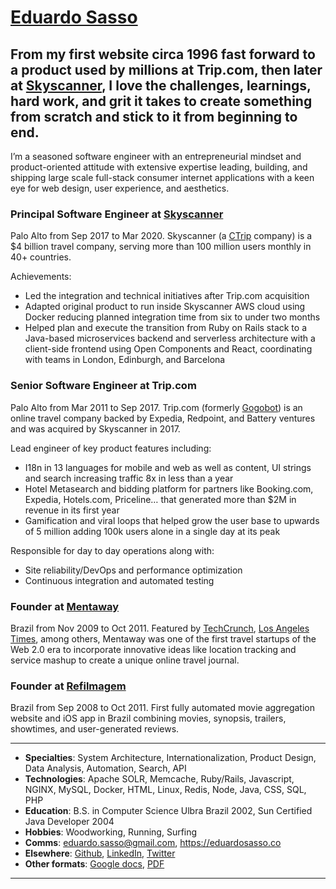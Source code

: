 # [Eduardo Sasso](mailto:eduardo.sasso@gmail.com)

## From my first website circa 1996 fast forward to a product used by millions at Trip.com, then later at [Skyscanner](https://skyscanner.com), I love the challenges, learnings, hard work, and grit it takes to create something from scratch and stick to it from beginning to end.

I’m a seasoned software engineer with an entrepreneurial mindset and product-oriented attitude with extensive expertise leading, building, and shipping large scale full-stack consumer internet applications with a keen eye for web design, user experience, and aesthetics. 


### Principal Software Engineer at [Skyscanner](https://skyscanner.com) 
Palo Alto from Sep 2017 to Mar 2020.
Skyscanner (a [CTrip](https://en.wikipedia.org/wiki/Trip.com_Group) company) is a $4 billion travel company, serving more than 100 million users monthly in 40+ countries.

Achievements:
- Led the integration and technical initiatives after Trip.com acquisition
- Adapted original product to run inside Skyscanner AWS cloud using Docker reducing planned integration time from six to under two months
- Helped plan and execute the transition from Ruby on Rails stack to a Java-based microservices backend and serverless architecture with a client-side frontend using Open Components and React, coordinating with teams in London, Edinburgh, and Barcelona


### Senior Software Engineer at Trip.com 
Palo Alto from Mar 2011 to Sep 2017.
Trip.com (formerly [Gogobot](https://en.wikipedia.org/wiki/Trip_by_Skyscanner)) is an online travel company backed by Expedia, Redpoint, and Battery ventures and was acquired by Skyscanner in 2017.

Lead engineer of key product features including:
- I18n in 13 languages for mobile and web as well as content, UI strings and search increasing traffic 8x in less than a year
- Hotel Metasearch and bidding platform for partners like Booking.com, Expedia, Hotels.com, Priceline… that generated more than $2M in revenue in its first year
- Gamification and viral loops that helped grow the user base to upwards of 5 million adding 100k users alone in a single day at its peak

Responsible for day to day operations along with:
- Site reliability/DevOps and performance optimization
- Continuous integration and automated testing


### **Founder** at [Mentaway](https://techcrunch.com/2010/11/04/mentaway/)
Brazil from Nov 2009 to Oct 2011.
Featured by [TechCrunch](https://techcrunch.com/2010/11/04/mentaway/), [Los Angeles Times](https://www.latimes.com/travel/la-tr-0102-webbuzz-20110102-story.html), among others, Mentaway was one of the first travel startups of the Web 2.0 era to incorporate innovative ideas like location tracking and service mashup to create a unique online travel journal.


### **Founder** at [Refilmagem](https://abduzeedo.com/web-design-case-study-refilmagem)
Brazil from Sep 2008 to Oct 2011.
First fully automated movie aggregation website and iOS app in Brazil combining movies, synopsis, trailers, showtimes, and user-generated reviews.

---

- **Specialties**: System Architecture, Internationalization, Product Design, Data Analysis, Automation, Search, API  
- **Technologies**: Apache SOLR, Memcache, Ruby/Rails, Javascript, NGINX, MySQL, Docker, HTML, Linux, Redis, Node, Java, CSS, SQL, PHP  
- **Education**: B.S. in Computer Science Ulbra Brazil 2002, Sun Certified Java Developer 2004
- **Hobbies**: Woodworking, Running, Surfing
- **Comms**: [eduardo.sasso@gmail.com](mailto:eduardo.sasso@gmail.com), https://eduardosasso.co
- **Elsewhere**: [Github](https://github.com/eduardosasso), [LinkedIn](https://www.linkedin.com/in/eduardo-sasso/), [Twitter](https://twitter.com/eduardosasso)
- **Other formats**: [Google docs](https://docs.google.com/document/d/1b4RCs-mripZO_OSXwmnzn6C8iyozojUdgTD9DwJNPIQ/edit?usp=sharing), [PDF](https://eduardosasso.co/eduardo_sasso_resume.pdf)


---


